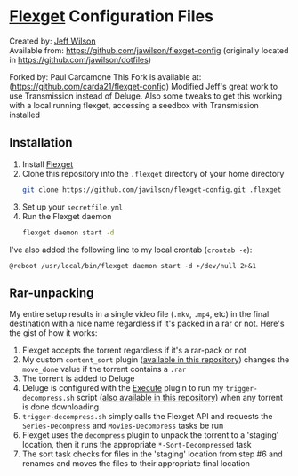 # [Flexget](http://www.flexget.com) Configuration Files

Created by: [Jeff Wilson](mailto:jeff@jeffalwilson.com)  
Available from: https://github.com/jawilson/flexget-config (originally located in https://github.com/jawilson/dotfiles)

Forked by: Paul Cardamone
This Fork is available at: (https://github.com/carda21/flexget-config)
Modified Jeff's great work to use Transmission instead of Deluge.  Also some tweaks to get this working with a local running flexget, accessing a seedbox with Transmission installed

## Installation
1. Install [Flexget](http://www.flexget.com)
1. Clone this repository into the `.flexget` directory of your home directory
    ```bash
    git clone https://github.com/jawilson/flexget-config.git .flexget
    ```
1. Set up your `secretfile.yml`
1. Run the Flexget daemon
    ```bash
    flexget daemon start -d
    ```

I've also added the following line to my local crontab (`crontab -e`):
```
@reboot /usr/local/bin/flexget daemon start -d >/dev/null 2>&1
```

## Rar-unpacking

My entire setup results in a single video file (``.mkv``, ``.mp4``, etc) in the final destination with a nice name regardless if it's packed in a rar or not.
Here's the gist of how it works:
1. Flexget accepts the torrent regardless if it's a rar-pack or not
1. My custom ``content_sort`` plugin ([available in this repository](https://github.com/jawilson/flexget-config/blob/master/flexget/plugins/content_sort.py)) changes the ``move_done`` value if the torrent contains a ``.rar``
1. The torrent is added to Deluge
1. Deluge is configured with the [Execute](http://dev.deluge-torrent.org/wiki/Plugins/Execute) plugin to run my ``trigger-decompress.sh`` script ([also available in this repository](https://github.com/jawilson/flexget-config/blob/master/deluge/trigger-decompress.sh)) when any torrent is done downloading
1. ``trigger-decompress.sh`` simply calls the Flexget API and requests the ``Series-Decompress`` and ``Movies-Decompress`` tasks be run
1. Flexget uses the ``decompress`` plugin to unpack the torrent to a 'staging' location, then it runs the appropriate ``*-Sort-Decompressed`` task
1. The sort task checks for files in the 'staging' location from step #6 and renames and moves the files to their appropriate final location
